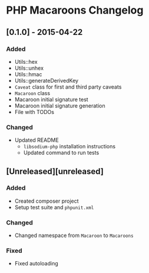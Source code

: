 # PHP Macaroons Changelog

## [0.1.0] - 2015-04-22
### Added
- Utils::hex
- Utils::unhex
- Utils::hmac
- Utils::generateDerivedKey
- `Caveat` class for first and third party caveats
- `Macaroon` class
- Macaroon initial signature test
- Macaroon initial signature generation
- File with TODOs

### Changed
- Updated README
  - `libsodium-php` installation instructions
  - Updated command to run tests

## [Unreleased][unreleased]
### Added
- Created composer project
- Setup test suite and `phpunit.xml`

### Changed
- Changed namespace from `Macaroon` to `Macaroons`

### Fixed
- Fixed autoloading
